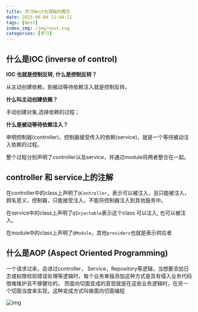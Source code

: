 ```yaml
---
title: 学习Nest先理解的概念
date: 2023-06-04 11:44:11
tags: [Nest]
index_img: /img/nest.svg
categories: [学习]
---
```


## 什么是IOC (inverse of control)

**IOC 也就是控制反转, 什么是控制反转？**

从主动创建依赖，到被动等待依赖注入就是控制反转。

**什么叫主动创建依赖？**

手动创建对象,选择依赖的过程；

**什么是被动等待依赖注入？**

申明控制器(controller)，控制器接受传入的依赖(service)，就是一个等待被动注入依赖的过程。

整个过程分别声明了controller以及service，并通过module将两者整合在一起。

## controller 和 service上的注解

在controller中的class上声明了`@Controller`，表示可以被注入，且只能被注入，顾名思义，控制器，只能接受注入，不能将控制器注入到其他服务中。

在service中的class上声明了`@Injectable`表示这个class 可以注入, 也可以被注入。

在module中的class上声明了`@Module`，其他`providers`也就是表示供应者

## 什么是AOP (Aspect Oriented Programming)
一个请求过来，会进过controller， Service，Repository等逻辑，当想要添加日志或权限校验错误处理等逻辑时，每个业务单独添加这种方式是具有侵入业务代码很难维护且不够健壮的， 而面向切面变成的意思就是在这些业务逻辑时，在另一个切面当度来实现，这种变成方式叫做面向切面编程

![img](https://p1-juejin.byteimg.com/tos-cn-i-k3u1fbpfcp/9f99087120e847eab901738bf8504d21~tplv-k3u1fbpfcp-zoom-in-crop-mark:3024:0:0:0.awebp)